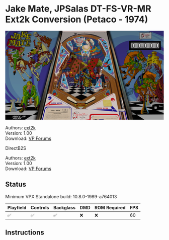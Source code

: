 # Jake Mate, JPSalas DT-FS-VR-MR Ext2k Conversion (Petaco - 1974)

![Table Preview](../../images/vpx-jakemate.png)

Authors: [ext2k](https://vpuniverse.com/profile/55948-ext2k/)  
Version: 1.00  
Download: [VP Forums](https://vpuniverse.com/files/file/22035-jake-mate-petaco-1974-jpsalas-dt-fs-vr-mr-ext2k-conversion/)

DirectB2S

Authors: [ext2k](https://vpuniverse.com/profile/55948-ext2k/)  
Version: 1.00  
Download: [VP Forums](https://vpuniverse.com/files/file/22035-jake-mate-petaco-1974-jpsalas-dt-fs-vr-mr-ext2k-conversion/)



## Status 

Minimum VPX Standalone build: 10.8.0-1989-a764013

| Playfield | Controls | Backglass | DMD | ROM Required | FPS | 
|-----------|----------|-----------|-----|--------------|-----|
| :white_check_mark: | :white_check_mark: | :white_check_mark: | :x: | :x: | 60 |

## Instructions

